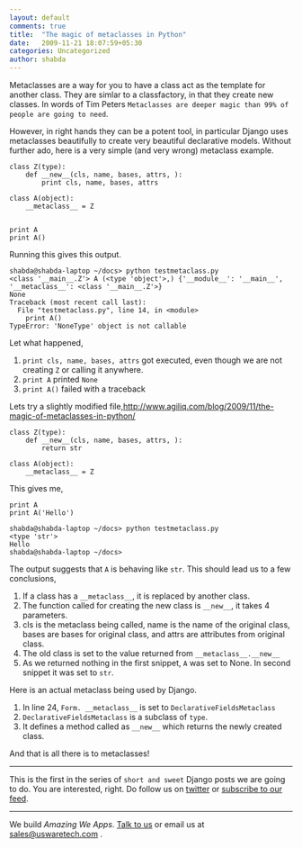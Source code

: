 ```yaml
---
layout: default
comments: true
title:  "The magic of metaclasses in Python"
date:   2009-11-21 18:07:59+05:30
categories: Uncategorized
author: shabda
---
```

Metaclasses are a way for you to have a class act as the template for another class. They are simlar to a classfactory,
in that they create new classes. In words of Tim Peters `Metaclasses are deeper magic than 99% of people are going to need`.

However, in right hands they can be a potent tool, in particular Django uses metaclasses beautifully to create
very beautiful declarative models. Without further ado, here is a very simple (and very wrong) metaclass example.


    class Z(type):
        def __new__(cls, name, bases, attrs, ):
            print cls, name, bases, attrs

    class A(object):
        __metaclass__ = Z


    print A
    print A()


Running this gives this output.

    shabda@shabda-laptop ~/docs> python testmetaclass.py
    <class '__main__.Z'> A (<type 'object'>,) {'__module__': '__main__', '__metaclass__': <class '__main__.Z'>}
    None
    Traceback (most recent call last):
      File "testmetaclass.py", line 14, in <module>
        print A()
    TypeError: 'NoneType' object is not callable

Let what happened,

1. `print cls, name, bases, attrs` got executed, even though we are not creating `Z` or calling it anywhere.
2. `print A` printed `None`
3. `print A()` failed with a traceback

Lets try a slightly modified file,http://www.agiliq.com/blog/2009/11/the-magic-of-metaclasses-in-python/

    class Z(type):
        def __new__(cls, name, bases, attrs, ):
            return str

    class A(object):
        __metaclass__ = Z

This gives me,


    print A
    print A('Hello')

    shabda@shabda-laptop ~/docs> python testmetaclass.py
    <type 'str'>
    Hello
    shabda@shabda-laptop ~/docs>

The output suggests that `A` is behaving like `str`. This should lead us to a few conclusions,

1. If a class has a `__metaclass__`, it is replaced by another class.
2. The function called for creating the new class is `__new__`, it takes 4 parameters.
3. cls is the metaclass being called, name is the name of the original class, bases are bases for original class, and attrs are attributes from original class.
4. The old class is set to the value returned from `__metaclass__.__new__`
5. As we returned nothing in the first snippet, `A` was set to None. In second snippet it was set to `str`.

Here is an actual metaclass being used by Django.

<script src="http://gist.github.com/240103.js"></script>

1. In line 24, `Form. __metaclass__` is set to `DeclarativeFieldsMetaclass`
2. `DeclarativeFieldsMetaclass` is a subclass of `type`.
3. It defines a method called as `__new__` which returns the newly created class.

And that is all there is to metaclasses!

---------------

This is the first in the series of `short and sweet` Django posts we are going to do. You are interested, right. Do follow us on [twitter](http://twitter.com/uswaretech) or [subscribe to our feed](http://feeds.feedburner.com/uswarearticles).

-----

We build *Amazing We Apps*. [Talk to us](http://www.agiliq.com/contact/) or email us at sales@uswaretech.com .



